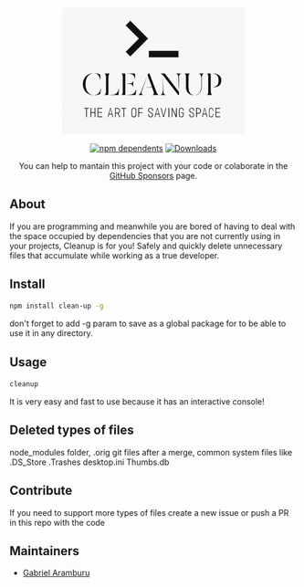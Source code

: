 <div align="center">
	<img width="320" src="./statics/cleanup-logo.png" alt="cleanup">

[![npm dependents](https://badgen.net/npm/dependents/clean-up)](https://www.npmjs.com/package/clean-up?activeTab=dependents)
[![Downloads](https://badgen.net/npm/dt/clean-up)](https://www.npmjs.com/package/clean-up)
</div>

<div align="center">
    <p>
        You can help to mantain this project with your code or colaborate in the <a href="https://github.com/sponsors/gabamnml">GitHub Sponsors</a> page.
    </p>
</div>

## About

If you are programming and meanwhile you are bored of having to deal with the space occupied by dependencies that you are not currently using in your projects, Cleanup is for you! 
Safely and quickly delete unnecessary files that accumulate while working as a true developer.

<!--- TODO: Upload a gif/video tutorial --->

## Install

```sh
npm install clean-up -g
```

don't forget to add -g param to save as a global package for to be able to use it in any directory.  

## Usage

```sh
cleanup
```

It is very easy and fast to use because it has an interactive console!

## Deleted types of files

node_modules folder, .orig git files after a merge, common system files like .DS_Store .Trashes desktop.ini Thumbs.db

## Contribute

If you need to support more types of files create a new issue or push a PR in this repo with the code

## Maintainers

- [Gabriel Aramburu](https://github.com/gabamnml)

